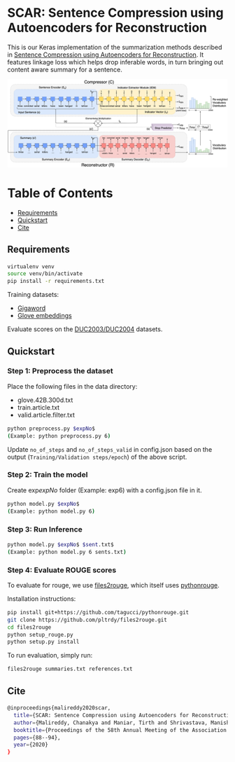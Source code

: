 # SCAR: Sentence Compression using Autoencoders for Reconstruction

This is our Keras implementation of the summarization methods described in [Sentence Compression using Autoencoders for Reconstruction](https://aclanthology.org/2020.acl-srw.13/). It features linkage loss which helps drop inferable words, in turn bringing out content aware summary for a sentence.

![Model Architecture](SCAR_Pipeline.png)

Table of Contents
=================

  * [Requirements](#requirements)
  * [Quickstart](#quickstart)
  * [Cite](#cite)
  
## Requirements

```bash
virtualenv venv
source venv/bin/activate
pip install -r requirements.txt
```

Training datasets:
- [Gigaword](https://github.com/harvardnlp/sent-summary)
- [Glove embeddings](https://nlp.stanford.edu/projects/glove/)

Evaluate scores on the [DUC2003/DUC2004](https://duc.nist.gov/data.html) datasets.

## Quickstart

### Step 1: Preprocess the dataset

Place the following files in the data directory:
- glove.42B.300d.txt
- train.article.txt
- valid.article.filter.txt

```bash
python preprocess.py $expNo$ 
(Example: python preprocess.py 6)
```

Update `no_of_steps` and `no_of_steps_valid` in config.json based on the output (`Training/Validation steps/epoch`) of the above script. 

### Step 2: Train the model

Create exp$expNo$ folder (Example: exp6) with a config.json file in it.

```bash
python model.py $expNo$ 
(Example: python model.py 6)
```

### Step 3: Run Inference

```bash
python model.py $expNo$ $sent.txt$ 
(Example: python model.py 6 sents.txt)
```

### Step 4: Evaluate ROUGE scores

To evaluate for rouge, we use [files2rouge](https://github.com/pltrdy/files2rouge), which itself uses
[pythonrouge](https://github.com/tagucci/pythonrouge).

Installation instructions:

```bash
pip install git+https://github.com/tagucci/pythonrouge.git
git clone https://github.com/pltrdy/files2rouge.git
cd files2rouge
python setup_rouge.py
python setup.py install
```

To run evaluation, simply run:
```bash
files2rouge summaries.txt references.txt
```

## Cite

```bash
@inproceedings{malireddy2020scar,
  title={SCAR: Sentence Compression using Autoencoders for Reconstruction},
  author={Malireddy, Chanakya and Maniar, Tirth and Shrivastava, Manish},
  booktitle={Proceedings of the 58th Annual Meeting of the Association for Computational Linguistics: Student Research Workshop},
  pages={88--94},
  year={2020}
}
```
